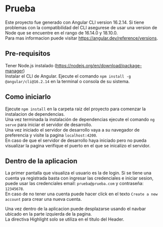 # Prueba

Este proyecto fue generado con Angular CLI version 16.2.14.
Si tiene problemas con la compatibilidad del CLI asegurese de usar una version de Node que se encuentre en el rango de 16.14.0 y 18.10.0.  
Para mas informacion puede visitar https://angular.dev/reference/versions.

## Pre-requisitos
Tener Node.js instalado (https://nodejs.org/en/download/package-manager)  
Instalar el CLI de Angular. Ejecute el comando `npm install -g @angular/cli@16.2.14` en la terminal o consola de su sistema.

## Como iniciarlo
Ejecute `npm install` en la carpeta raiz del proyecto para comenzar la instalacion de dependencias.  
Una vez terminada la instalación de dependencias ejecute el comando `ng serve` para iniciar el servidor de desarrollo.  
Una vez iniciado el servidor de desarrollo vaya a su navegador de preferencia y visite la pagina `localhost:4200`.  
En caso de que el servidor de desarrollo haya iniciado pero no pueda visualizar la pagina verifique el puerto en el que se inicalizo el servidor.

## Dentro de la aplicacion
La primer pantalla que visualiza el usuario es la de login. Si se tiene una cuenta ya registrada basta con ingresar las credenciales e iniciar sesion,
puede usar las credenciales email: `prueba@prueba.com` y contraseña: `12345678`.  
En caso de no tener una cuenta puede hacer click en el texto `Create a new account` para crear una nueva cuenta.  
  
Una vez dentro de la aplicacion puede desplazarse usando el navbar ubicado en la parte izquierda de la pagina.  
La directiva Highlight solo se utiliza en el titulo del Header.
